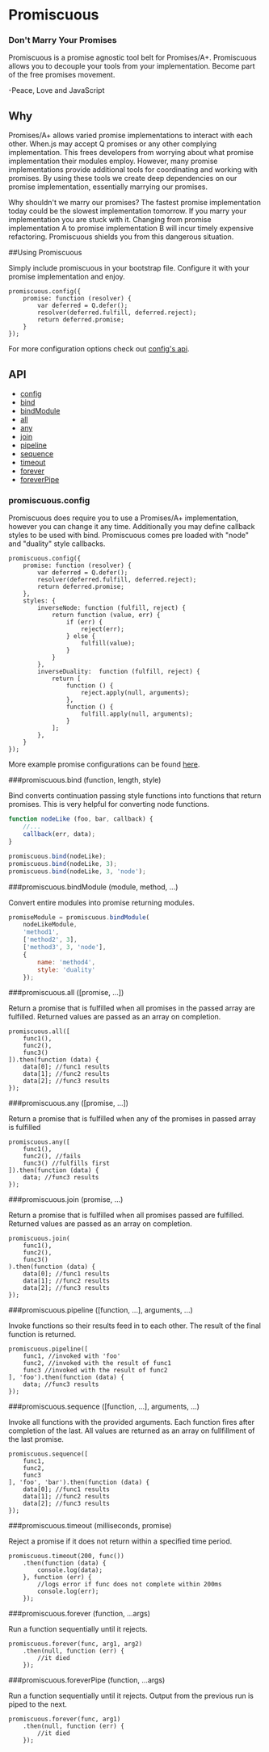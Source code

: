 # Promiscuous
### Don't Marry Your Promises

Promiscuous is a promise agnostic tool belt for Promises/A+. Promiscuous allows you to decouple your tools from your implementation. Become part of the free promises movement.

-Peace, Love and JavaScript

## Why
Promises/A+ allows varied promise implementations to interact with each other. When.js may accept Q promises or any other complying implementation. This frees developers from worrying about what promise implementation their modules employ. However, many promise implementations provide additional tools for coordinating and working with promises. By using these tools we create deep dependencies on our promise implementation, essentially marrying our promises.

Why shouldn't we marry our promises? The fastest promise implementation today could be the slowest implementation tomorrow. If you marry your implementation you are stuck with it. Changing from promise implementation A to promise implementation B will incur timely expensive refactoring. Promiscuous shields you from this dangerous situation.

##Using Promiscuous

Simply include promiscuous in your bootstrap file. Configure it with your promise implementation and enjoy.

```
promiscuous.config({
    promise: function (resolver) {
        var deferred = Q.defer();
        resolver(deferred.fulfill, deferred.reject);
        return deferred.promise;
    }
});
```

For more configuration options check out [config's api](#promiscuousconfig).

## API

- [config](#promiscuousconfig)
- [bind](#promiscuousbind)
- [bindModule](#promiscuousbindmodule)
- [all](#promiscuousall)
- [any](#promiscuousany)
- [join](#promiscuousjoin)
- [pipeline](#promiscuouspipeline)
- [sequence](#promiscuoussequence)
- [timeout](#promiscuoustimeout)
- [forever](#promiscuousforever)
- [foreverPipe](#promiscuousforeverpipe)

### promiscuous.config
Promiscuous does require you to use a Promises/A+ implementation, however you can change it any time. Additionally you may define callback styles to be used with bind. Promiscuous comes pre loaded with "node" and "duality" style callbacks.

```
promiscuous.config({
    promise: function (resolver) {
        var deferred = Q.defer();
        resolver(deferred.fulfill, deferred.reject);
        return deferred.promise;
    },
    styles: {
        inverseNode: function (fulfill, reject) {
            return function (value, err) {
                if (err) {
                    reject(err);
                } else {
                    fulfill(value);
                }
            }
        },
        inverseDuality:  function (fulfill, reject) {
            return [
                function () {
                    reject.apply(null, arguments);
                },
                function () {
                    fulfill.apply(null, arguments);
                }
            ];
        },
    }
});
```

More example promise configurations can be found [here](/spec/configs.js).

###promiscuous.bind
(function, length, style)

Bind converts continuation passing style functions into functions that return promises. This is very helpful for converting node functions.

```JavaScript
function nodeLike (foo, bar, callback) {
    //...
	callback(err, data);
}

promiscuous.bind(nodeLike);
promiscuous.bind(nodeLike, 3);
promiscuous.bind(nodeLike, 3, 'node');
```

###promiscuous.bindModule
(module, method, ...)

Convert entire modules into promise returning modules.

```JavaScript
promiseModule = promiscuous.bindModule(
	nodeLikeModule,
	'method1',
	['method2', 3],
	['method3', 3, 'node'],
	{
		name: 'method4',
		style: 'duality'
	});
```

###promiscuous.all
([promise, ...])

Return a promise that is fulfilled when all promises in the passed array are fulfilled. Returned values are passed as an array on completion.

```
promiscuous.all([
	func1(),
	func2(),
	func3()
]).then(function (data) {
	data[0]; //func1 results
	data[1]; //func2 results
	data[2]; //func3 results
});
```

###promiscuous.any
([promise, ...])

Return a promise that is fulfilled when any of the promises in passed array is fulfilled

```
promiscuous.any([
	func1(), 
	func2(), //fails
	func3() //fulfills first
]).then(function (data) {
	data; //func3 results
});
```

###promiscuous.join
(promise, ...)

Return a promise that is fulfilled when all promises passed are fulfilled. Returned values are passed as an array on completion.

```
promiscuous.join(
	func1(),
	func2(),
	func3()
).then(function (data) {
	data[0]; //func1 results
	data[1]; //func2 results
	data[2]; //func3 results
});
```

###promiscuous.pipeline
([function, ...], arguments, ...)

Invoke functions so their results feed in to each other. The result of the final function is returned.

```
promiscuous.pipeline([
	func1, //invoked with 'foo'
	func2, //invoked with the result of func1
	func3 //invoked with the result of func2
], 'foo').then(function (data) {
	data; //func3 results
});
```

###promiscuous.sequence
([function, ...], arguments, ...)

Invoke all functions with the provided arguments. Each function fires after completion of the last. All values are returned as an array on  fullfillment of the last promise.

```
promiscuous.sequence([
	func1, 
	func2,
	func3
], 'foo', 'bar').then(function (data) {
	data[0]; //func1 results
	data[1]; //func2 results
	data[2]; //func3 results
});
```

###promiscuous.timeout
(milliseconds, promise)

Reject a promise if it does not return within a specified time period.

```
promiscuous.timeout(200, func())
    .then(function (data) {
    	console.log(data);
    }, function (err) {
    	//logs error if func does not complete within 200ms
    	console.log(err);
    });
```

###promiscuous.forever
(function, ...args)

Run a function sequentially until it rejects.

```
promiscuous.forever(func, arg1, arg2)
    .then(null, function (err) {
        //it died
    });
```

###promiscuous.foreverPipe
(function, ...args)

Run a function sequentially until it rejects. Output from the previous run is piped to the next.

```
promiscuous.forever(func, arg1)
    .then(null, function (err) {
        //it died
    });
```
